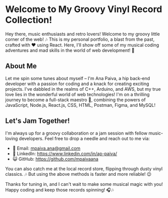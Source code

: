 # Welcome to My Groovy Vinyl Record Collection!

Hey there, music enthusiasts and retro lovers! Welcome to my groovy little corner of the web! 🎶 This is my personal portfolio, a blast from the past, crafted with ❤️ using React. Here, I'll show off some of my musical coding adventures and mad skills in the world of web development! 🚀

## About Me

Let me spin some tunes about myself – I'm Ana Paiva, a hip back-end developer with a passion for coding and a knack for creating exciting projects. I've dabbled in the realms of C++, Arduino, and AWS, but my true love lies in the wonderful world of web technologies! I'm on a thrilling journey to become a full-stack maestro 🎵, combining the powers of JavaScript, Node.js, React.js, CSS, HTML, Postman, Figma, and MySQL!

## Let's Jam Together!

I'm always up for a groovy collaboration or a jam session with fellow music-loving developers. Feel free to drop a needle and reach out to me via:

- 📧 Email: mpaiva.ana@gmail.com
- 👤 LinkedIn: https://www.linkedin.com/in/ap-paiva/
- 😺 GitHub: https://github.com/mpaivaana

You can also catch me at the local record store, flipping through dusty vinyl classics. 🎶 But using the above methods is faster and more reliable! 😉

Thanks for tuning in, and I can't wait to make some musical magic with you! Happy coding and keep those records spinning! 🎧🎶
